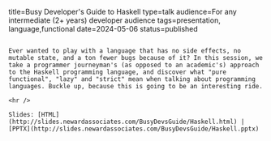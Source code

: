 title=Busy Developer's Guide to Haskell
type=talk
audience=For any intermediate (2+ years) developer audience
tags=presentation, language,functional
date=2024-05-06
status=published
~~~~~~

Ever wanted to play with a language that has no side effects, no mutable state, and a ton fewer bugs because of it? In this session, we take a programmer journeyman's (as opposed to an academic's) approach to the Haskell programming language, and discover what "pure functional", "lazy" and "strict" mean when talking about programming languages. Buckle up, because this is going to be an interesting ride.
    
<hr />

Slides: [HTML](http://slides.newardassociates.com/BusyDevsGuide/Haskell.html) | [PPTX](http://slides.newardassociates.com/BusyDevsGuide/Haskell.pptx)
